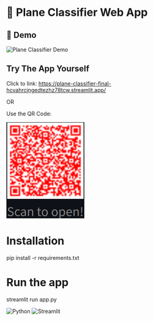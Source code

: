 # 🛫 Plane Classifier Web App

## 📸 Demo
![Plane Classifier Demo](./assets/demo.gif)

## Try The App Yourself
Click to link:
https://plane-classifier-final-hcvahrcjngedtezhz78tcw.streamlit.app/

OR

Use the QR Code:

![QR Code](./Plane_Classifier_QR.png)

# Installation
pip install -r requirements.txt

# Run the app
streamlit run app.py

![Python](https://img.shields.io/badge/python-3.0+blue)
![Streamlit](https://img.shields.io/badge/streamlit-live-brightgreen)
